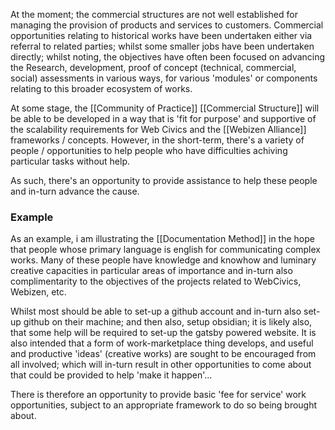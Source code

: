 At the moment; the commercial structures are not well established for managing the provision of products and services to customers.  Commercial opportunities relating to historical works have been undertaken either via referral to related parties; whilst some smaller jobs have been undertaken directly; whilst noting, the objectives have often been focused on advancing the Research, development, proof of concept (technical, commercial, social) assessments in various ways, for various 'modules' or components relating to this broader ecosystem of works.  

At some stage, the [[Community of Practice]] [[Commercial Structure]] will be able to be developed in a way that is 'fit for purpose' and supportive of the scalability requirements for Web Civics and the [[Webizen Alliance]] frameworks / concepts.  However, in the short-term, there's a variety of people / opportunities to help people who have difficulties achiving particular tasks without help. 

As such, there's an opportunity to provide assistance to help these people and in-turn advance the cause. 

### Example 
As an example, i am illustrating the [[Documentation Method]] in the hope that people whose primary language is english for communicating complex works.  Many of these people have knowledge and knowhow and luminary creative capacities in particular areas of importance and in-turn also complimentarity to the objectives of the projects related to WebCivics, Webizen, etc. 

Whilst most should be able to set-up a github account and in-turn also set-up github on their machine; and then also, setup obsidian; it is likely also, that some help will be required to set-up the gatsby powered website.  It is also intended that a form of work-marketplace thing develops, and useful and productive 'ideas' (creative works) are sought to be encouraged from all involved; which will in-turn result in other opportunities to come about that could be provided to help 'make it happen'...  

There is therefore an opportunity to provide basic 'fee for service' work opportunities, subject to an appropriate framework to do so being brought about.
